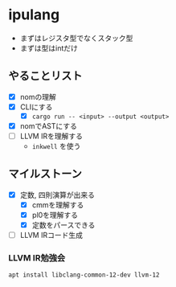 # ipulang
- まずはレジスタ型でなくスタック型  
- まずは型はintだけ

## やることリスト
- [x] nomの理解
- [x] CLIにする
    - [x] `cargo run -- <input> --output <output>`
- [x] nomでASTにする
- [ ] LLVM IRを理解する
    - `inkwell` を使う

## マイルストーン
- [x] 定数, 四則演算が出来る
    - [x] cmmを理解する
    - [x] pl0を理解する
    - [x] 定数をパースできる
- [ ] LLVM IRコード生成

### LLVM IR勉強会
```shell
apt install libclang-common-12-dev llvm-12
```

```

```